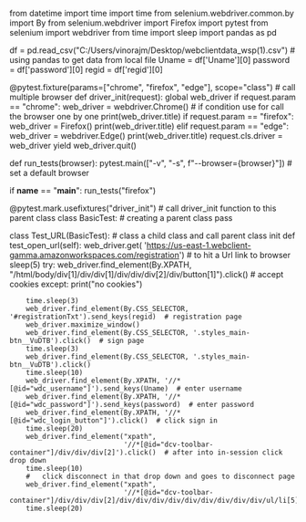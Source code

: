 from datetime import time
import time
from selenium.webdriver.common.by import By
from selenium.webdriver import Firefox
import pytest
from selenium import webdriver
from time import sleep
import pandas as pd

df = pd.read_csv("C:/Users/vinorajm/Desktop/webclientdata_wsp(1).csv")  # using pandas to get data from local file
Uname = df['Uname'][0]
password = df['password'][0]
regid = df['regid'][0]


@pytest.fixture(params=["chrome", "firefox", "edge"], scope="class")  # call multiple browser
def driver_init(request):
    global web_driver
    if request.param == "chrome":
        web_driver = webdriver.Chrome()  # if condition use for call the browser one by one
        print(web_driver.title)
    if request.param == "firefox":
        web_driver = Firefox()
        print(web_driver.title)
    elif request.param == "edge":
        web_driver = webdriver.Edge()
        print(web_driver.title)
    request.cls.driver = web_driver
    yield
    web_driver.quit()


def run_tests(browser):
    pytest.main(["-v", "-s", f"--browser={browser}"])  # set a default browser


if __name__ == "__main__":
    run_tests("firefox")


@pytest.mark.usefixtures("driver_init")  # call driver_init function to this parent class
class BasicTest:  # creating a parent class
    pass


class Test_URL(BasicTest):  # class a child class and call parent class init
    def test_open_url(self):
        web_driver.get(
            'https://us-east-1.webclient-gamma.amazonworkspaces.com/registration')  # to hit a Url link to browser
        sleep(5)
        try:
            web_driver.find_element(By.XPATH,
                                    "/html/body/div[1]/div/div[1]/div/div/div[2]/div/button[1]").click()  # accept cookies
        except:
            print("no cookies")

        time.sleep(3)
        web_driver.find_element(By.CSS_SELECTOR, '#registrationTxt').send_keys(regid)  # registration page
        web_driver.maximize_window()
        web_driver.find_element(By.CSS_SELECTOR, '.styles_main-btn__VuDTB').click()  # sign page
        time.sleep(3)
        web_driver.find_element(By.CSS_SELECTOR, '.styles_main-btn__VuDTB').click()
        time.sleep(10)
        web_driver.find_element(By.XPATH, '//*[@id="wdc_username"]').send_keys(Uname)  # enter username
        web_driver.find_element(By.XPATH, '//*[@id="wdc_password"]').send_keys(password)  # enter password
        web_driver.find_element(By.XPATH, '//*[@id="wdc_login_button"]').click()  # click sign in
        time.sleep(20)
        web_driver.find_element("xpath",
                                '//*[@id="dcv-toolbar-container"]/div/div/div[2]').click()  # after into in-session click drop down
        time.sleep(10)
        #   click disconnect in that drop down and goes to disconnect page
        web_driver.find_element("xpath",
                                '//*[@id="dcv-toolbar-container"]/div/div/div[2]/div/div/div/div/div/div/div/div/div/ul/li[5]').click()
        time.sleep(20)

